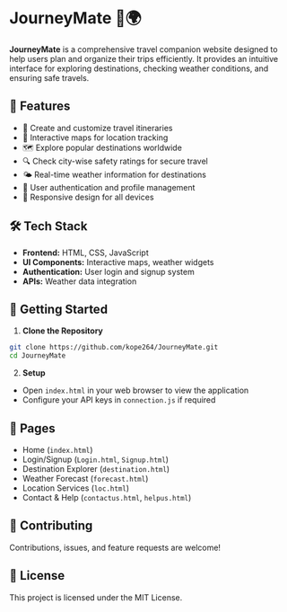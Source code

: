 # JourneyMate 🧳🌍

**JourneyMate** is a comprehensive travel companion website designed to help users plan and organize their trips efficiently. It provides an intuitive interface for exploring destinations, checking weather conditions, and ensuring safe travels.

## 🌟 Features
- 📌 Create and customize travel itineraries
- 📍 Interactive maps for location tracking
- 🗺️ Explore popular destinations worldwide
- 🔍 Check city-wise safety ratings for secure travel
- 🌤️ Real-time weather information for destinations
- 👥 User authentication and profile management
- 📱 Responsive design for all devices

## 🛠 Tech Stack
- **Frontend:** HTML, CSS, JavaScript
- **UI Components:** Interactive maps, weather widgets
- **Authentication:** User login and signup system
- **APIs:** Weather data integration

## 🚀 Getting Started

1. **Clone the Repository**
```sh
git clone https://github.com/kope264/JourneyMate.git
cd JourneyMate
```

2. **Setup**
- Open `index.html` in your web browser to view the application
- Configure your API keys in `connection.js` if required

## 📱 Pages
- Home (`index.html`)
- Login/Signup (`Login.html`, `Signup.html`)
- Destination Explorer (`destination.html`)
- Weather Forecast (`forecast.html`)
- Location Services (`loc.html`)
- Contact & Help (`contactus.html`, `helpus.html`)

## 🤝 Contributing
Contributions, issues, and feature requests are welcome!

## 📝 License
This project is licensed under the MIT License.
